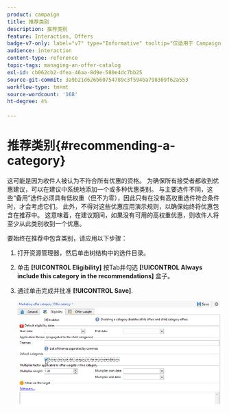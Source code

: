 ```yaml
---
product: campaign
title: 推荐类别
description: 推荐类别
feature: Interaction, Offers
badge-v7-only: label="v7" type="Informative" tooltip="仅适用于 Campaign Classic v7"
audience: interaction
content-type: reference
topic-tags: managing-an-offer-catalog
exl-id: cb062cb2-dfea-46aa-8d9e-580e4dc7bb25
source-git-commit: 3a9b21d626b60754789c3f594ba798309f62a553
workflow-type: tm+mt
source-wordcount: '168'
ht-degree: 4%

---
```


# 推荐类别{#recommending-a-category}



这可能是因为收件人被认为不符合所有优惠的资格。 为确保所有接受者都收到优惠建议，可以在建议中系统地添加一个或多种优惠类别。 与主要选件不同，这些“备用”选件必须具有低权重（但不为零），因此只有在没有高权重选件符合条件时，才会考虑它们。 此外，不得对这些优惠应用演示规则，以确保始终将优惠包含在推荐中。 这意味着，在建议期间，如果没有可用的高权重优惠，则收件人将至少从此类别收到一个优惠。

要始终在推荐中包含类别，请应用以下步骤：

1. 打开资源管理器，然后单击树结构中的选件目录。
1. 单击 **[!UICONTROL Eligibility]** 按Tab并勾选 **[!UICONTROL Always include this category in the recommendations]** 盒子。
1. 通过单击完成并批准 **[!UICONTROL Save]**.

   ![](assets/offer_cat_default_001.png)
